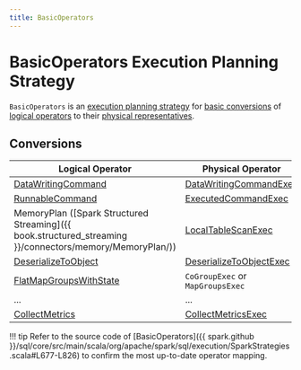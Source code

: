 ```yaml
---
title: BasicOperators
---
```


# BasicOperators Execution Planning Strategy

`BasicOperators` is an [execution planning strategy](SparkStrategy.md) for [basic conversions](#conversions) of [logical operators](../logical-operators/LogicalPlan.md) to their [physical representatives](../physical-operators/SparkPlan.md).

## Conversions

Logical Operator | Physical Operator
---------|---------
 [DataWritingCommand](../logical-operators/DataWritingCommand.md) | [DataWritingCommandExec](../physical-operators/DataWritingCommandExec.md)
 [RunnableCommand](../logical-operators/RunnableCommand.md) | [ExecutedCommandExec](../physical-operators/ExecutedCommandExec.md)
 MemoryPlan ([Spark Structured Streaming]({{ book.structured_streaming }}/connectors/memory/MemoryPlan/)) | [LocalTableScanExec](../physical-operators/LocalTableScanExec.md)
 [DeserializeToObject](../logical-operators/DeserializeToObject.md) | [DeserializeToObjectExec](../physical-operators/DeserializeToObjectExec.md)
 [FlatMapGroupsWithState](../logical-operators/FlatMapGroupsWithState.md) | `CoGroupExec` or `MapGroupsExec`
 ... | ...
 [CollectMetrics](../logical-operators/CollectMetrics.md) | [CollectMetricsExec](../physical-operators/CollectMetricsExec.md)

!!! tip
    Refer to the source code of [BasicOperators]({{ spark.github }}/sql/core/src/main/scala/org/apache/spark/sql/execution/SparkStrategies.scala#L677-L826) to confirm the most up-to-date operator mapping.
